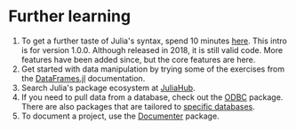 # Further learning

1. To get a further taste of Julia's syntax, spend 10 minutes [here](https://learnxinyminutes.com/docs/julia/).
   This intro is for version 1.0.0. Although released in 2018, it is still valid code.
   More features have been added since, but the core features are here.
2. Get started with data manipulation by trying some of the exercises from the [DataFrames.jl](https://dataframes.juliadata.org/stable/) documentation.
3. Search Julia's package ecosystem at [JuliaHub](https://juliahub.com/ui/Home).
4. If you need to pull data from a database, check out the [ODBC](https://odbc.juliadatabases.org/stable/) package. There are also packages that are tailored to [specific databases](https://juliadatabases.org/).
5. To document a project, use the [Documenter](https://juliadocs.github.io/Documenter.jl/stable/) package.
